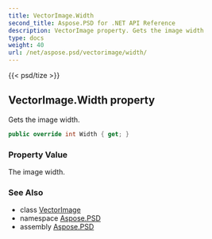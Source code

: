 ```yaml
---
title: VectorImage.Width
second_title: Aspose.PSD for .NET API Reference
description: VectorImage property. Gets the image width
type: docs
weight: 40
url: /net/aspose.psd/vectorimage/width/
---
```

{{< psd/tize >}}
## VectorImage.Width property

Gets the image width.

```csharp
public override int Width { get; }
```

### Property Value

The image width.

### See Also

* class [VectorImage](../)
* namespace [Aspose.PSD](../../vectorimage/)
* assembly [Aspose.PSD](../../../)


